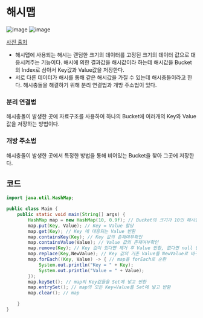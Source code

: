 # 해시맵
![image](https://github.com/Goldbar97/Study/assets/100333239/2abcb2d2-04c7-4787-8f84-aa2a595af41f)
![image](https://github.com/Goldbar97/Study/assets/100333239/c0550d68-937c-42b0-aa9a-3fd5cda879a3)

[사진 출처](https://www.codelatte.io/courses/java_programming_basic/KW7N6AHSIJ00UUS4)

- 해시맵에 사용되는 해시는 랜덤한 크기의 데이터를 고정된 크기의 데이터 값으로 대응시켜주는 기능이다. 해시에 의한 결과값을 해시값이라 하는데 해시값을 Bucket의 Index로 삼아서 Key값과 Value값을 저장한다.
- 서로 다른 데이터가 해시를 통해 같은 해시값을 가질 수 있는데 해시충돌이라고 한다. 해시충돌을 해결하기 위해 분리 연결법과 개방 주소법이 있다.

### 분리 연결법
해시충돌이 발생한 곳에 자료구조를 사용하여 하나의 Bucket에 여러개의 Key와 Value값을 저장하는 방법이다. 

### 개방 주소법
해시충돌이 발생한 곳에서 특정한 방법을 통해 비어있는 Bucket을 찾아 그곳에 저장한다.

## 코드
```java
import java.util.HashMap;

public class Main {
    public static void main(String[] args) {
        HashMap map = new HashMap(10, 0.9f); // Bucket의 크기가 10인 해시맵을 만든다. 자바 해시맵은 Bucket이 75% 이상 할당되면 Bucket을 두배로 확장한다. 이를 90%로 설정한다.
        map.put(Key, Value); // Key = Value 할당
        map.get(Key); // Key 에 대응되는 Value 반환
        map.containsKey(Key); // Key 값의 존재여부확인
        map.containsValue(Value); // Value 값의 존재여부확인
        map.remove(Key); // Key 값이 있다면 제거 후 Value 반환, 없다면 null 반환
        map.replace(Key,NewValue); // Key 값의 기존 Value를 NewValue로 바꾸고 Value 반환, 없다면 null 반환
        map.forEach((Key, Value) -> { // map을 forEach로 순환
            System.out.println("Key = " + Key);
            System.out.println("Value = " + Value);
        });
        map.keySet(); // map의 Key값들을 Set에 넣고 반환
        map.entrySet(); // map의 모든 Key=Value를 Set에 넣고 반환
        map.clear(); // map

    }
}
```
